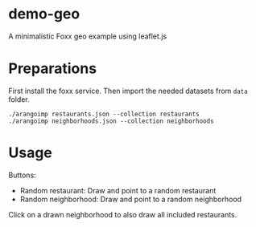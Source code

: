 # demo-geo
A minimalistic Foxx geo example using leaflet.js

# Preparations

First install the foxx service. Then import the needed datasets from `data` folder.

```
./arangoimp restaurants.json --collection restaurants
./arangoimp neighborhoods.json --collection neighborhoods
```

# Usage

Buttons:

* Random restaurant: Draw and point to a random restaurant
* Random neighborhood: Draw and point to a random neighborhood

Click on a drawn neighborhood to also draw all included restaurants.
